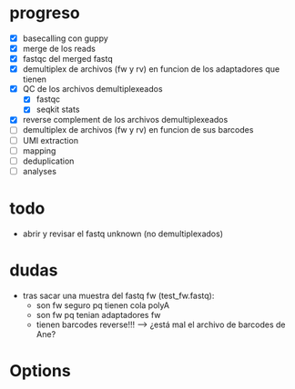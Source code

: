 # progreso

* [X] basecalling con guppy
* [X] merge de los reads
* [X] fastqc del merged fastq
* [X] demultiplex de archivos (fw y rv) en funcion de los adaptadores que tienen
* [X] QC de los archivos demultiplexeados
    * [X] fastqc
    * [X] seqkit stats
* [X] reverse complement de los archivos demultiplexeados
* [ ] demultiplex de archivos (fw y rv) en funcion de sus barcodes
* [ ] UMI extraction
* [ ] mapping
* [ ] deduplication
* [ ] analyses

# todo

* abrir y revisar el fastq unknown (no demultiplexados)

# dudas

* tras sacar una muestra del fastq fw (test_fw.fastq):
    * son fw seguro pq tienen cola polyA
    * son fw pq tenian adaptadores fw
    * tienen barcodes reverse!!! --> ¿está mal el archivo de barcodes de Ane?

# Options